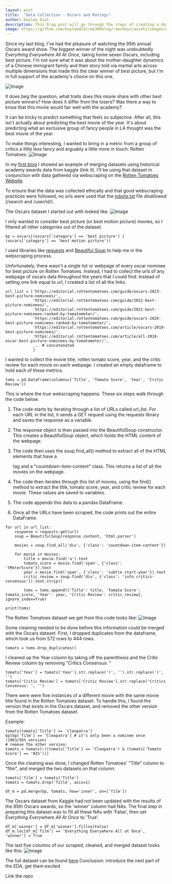 ```yaml
---
layout: post
title:  "Data Collection - Oscars and Ratings"
author: Kaylee Dial
description: This blog post will go through the steps of creating a dataset built from Oscars data used in a previous post and web scraping techniques on the Rotten Tomatoes site. 
image: https://github.com/kayleedial/my386blog/raw/main/assets/images/eeaao_3.jpeg
---
```


Since my last blog, I've had the pleasure of watching the 95th annual Oscars award show. The biggest winner of the night was undoubtedly <i>Everything Everywhere All At Once</i>, taking home seven Oscars, including best picture. I'm not sure what it was about the mother-daughter dynamics of a Chinese immigrant family and their story told via martial arts across multiple dimensions that made this the clear winner of best picture, but I'm in full support of the academy's choice on this one.

![Image](https://github.com/kayleedial/my386blog/raw/main/assets/images/eeaao_2.jpeg)

It does beg the question, what traits does this movie share with other best picture winners? How does it differ from the losers? Was there a way to know that this movie would fair well with the academy? 

It can be tricky to predict something that feels so subjective. After all, this isn't actually about predicting the best movie of the year. It's about predicting what an exclusive group of fancy people in LA thought was the best movie of the year. 

To make things interesting, I wanted to bring in a metric from a group of critics a little less fancy and arguably a little more in touch: Rotten Tomatoes. 
![Image](https://github.com/kayleedial/my386blog/raw/main/assets/images/rottom.png)

In my [first blog](https://kayleedial.github.io/my386blog/2023/02/08/tutorial.html) I showed an example of merging datasets using historical academy awards data from kaggle (link it). I'll be using that dataset in conjunction with data gathered via webscraping on the [Rotten Tomatoes Website](https://www.rottentomatoes.com/). 

To ensure that the data was collected ethically and that good webscraping practices were followed, no urls were used that the [robots.txt](https://www.rottentomatoes.com/robots.txt) file disallowed (/search and /user/id/).


The Oscars dataset I started out with looked like:
![Image](https://github.com/kayleedial/my386blog/raw/main/assets/images/oscarsdf.png)

I only wanted to consider best picture (or best motion picture) movies, so I filtered all other categories out of the dataset. 

```
bp = oscars[(oscars['category'] == 'best picture') | (oscars['category'] == 'best motion picture')]
```
I used libraries like [requests](https://pypi.org/project/requests/) and [Beautiful Soup](https://tedboy.github.io/bs4_doc/) to help me in the webscraping process. 

Unfortunately, there wasn't a single list or webpage of every oscar nominee for best picture on Rotten Tomatoes. Instead, I had to collect the urls of any webpage of oscars data throughout the years that I could find. Instead of setting one link equal to url, I created a list of all the links. 
```
url_list = ['https://editorial.rottentomatoes.com/guide/oscars-2023-best-picture-nominees/',
            'https://editorial.rottentomatoes.com/guide/2022-best-picture-nominees/', 
            'https://editorial.rottentomatoes.com/guide/2021-best-picture-nominees-ranked-by-tomatometer/',
            'https://editorial.rottentomatoes.com/guide/oscars-2020-best-picture-nominees-ranked-by-tomatometer/',
            'https://editorial.rottentomatoes.com/article/oscars-2019-best-picture-nominees/',
            'https://editorial.rottentomatoes.com/article/all-2018-oscar-best-picture-nominees-by-tomatometer/',
            ... # concatenated
            ]

```

I wanted to collect the movie title, rotten tomato score, year, and the critic review for each movie on each webpage. I created an empty dataframe to hold each of these metrics.

```
toms = pd.DataFrame(columns=['Title', 'Tomato Score', 'Year', 'Critic Review'])
```

This is where the true webscraping happens. These six steps walk through the code below.

1. The code starts by iterating through a list of URLs called url_list. For each URL in the list, it sends a GET request using the requests library and saves the response as a variable.

2. The response object is then passed into the BeautifulSoup constructor. This creates a BeautifulSoup object, which holds the HTML content of the webpage.

3. The code then uses the soup.find_all() method to extract all of the HTML elements that have a <div> tag and a "countdown-item-content" class. This returns a list of all the movies on the webpage.

4. The code then iterates through this list of movies, using the find() method to extract the title, tomato score, year, and critic review for each movie. These values are saved to variables.

5. The code appends this data to a pandas DataFrame.

6. Once all the URLs have been scraped, the code prints out the entire DataFrame.

```
for url in url_list:
    response = requests.get(url)
    soup = BeautifulSoup(response.content, 'html.parser')
    
    movies = soup.find_all('div', {'class': 'countdown-item-content'})
    
    for movie in movies:
        title = movie.find('a').text
        tomato_score = movie.find('span', {'class': 'tMeterScore'}).text
        year = movie.find('span', {'class': 'subtle start-year'}).text
        critic_review = soup.find('div', {'class': 'info critics-consensus'}).text.strip()
        
        toms = toms.append({'Title': title, 'Tomato Score': tomato_score, 'Year': year, 'Critic Review': critic_review}, ignore_index=True)

print(toms)
```

The Rotten Tomatoes dataset we get from this code looks like: 
![Image](https://github.com/kayleedial/my386blog/raw/main/assets/images/tomatdf.png)

Some cleaning needed to be done before this information could be merged with the Oscars dataset. First, I dropped duplicates from the dataframe, which took us from 572 rows to 444 rows. 

```
tomats = toms.drop_duplicates()
```

I cleaned up the Year column by taking off the parenthesis and the Critic Review column by removing "Critics Consensus: "
```
tomats['Year'] = tomats['Year'].str.replace('(', '').str.replace(')', '')
tomats['Critic Review'] = tomats['Critic Review'].str.replace('Critics Consensus: ', '')
```

There were were five instances of a different movie with the same movie title found in the Rotten Tomatoes dataset. To handle this, I found the version that exists in the Oscars dataset, and removed the other version from the Rotten Tomatoes dataset. 

Example:
```
tomats[tomats['Title'] == 'Cleopatra']
bp[bp['film'] == 'Cleopatra'] # it's only been a nominee once (1963/56% version)
# remove the other version:
tomats = tomats[~((tomats['Title'] == 'Cleopatra') & (tomats['Tomato Score'] == '82%'))]
```
Once the cleaning was done, I changed Rotten Tomatoes' "Title" column to "film", and merged the two datasets on that column.
```
tomats['film'] = tomats['Title']
tomats = tomats.drop('Title', axis=1)

df_m = pd.merge(bp, tomats, how='inner', on=['film'])
```

The Oscars dataset from Kaggle had not been updated with the results of the 95th Oscars awards, so the 'winner' column had NAs. The final step in preparing this dataset was to fill all these NAs with 'False', then set <i>Everything Everywhere All At Once</i> to 'True'.
```
df_m['winner'] = df_m['winner'].fillna(False)
df_m.loc[df_m['film'] == 'Everything Everywhere All at Once', 'winner'] = True
```
The last five columns of our scraped, cleaned, and merged dataset looks like this:
![Image](https://github.com/kayleedial/my386blog/raw/main/assets/images/finaldf.png)

The full dataset can be found [here](https://github.com/kayleedial/Blog-3a-data-collection/movies.csv)
Conclusion: introduce the next part of the EDA, get them excited

Link the repo
